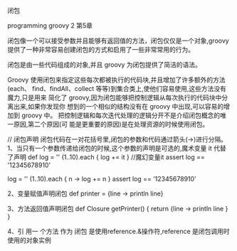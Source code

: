 闭包

programming groovy 2 第5章


闭包像一个可以接受参数并且能够有返回值的方法，闭包仅仅是一个对象,groovy 提供了一种非常容易创建闭包的方式和启用了一些非常常用的行为。

闭包是由一些代码组成的对象,并且 groovy 为闭包提供了简洁的语法。

Groovy 使用闭包来指定这些每次都被执行的代码块,并且增加了许多额外的方法(each、
find、findAll、collect 等等)到集合类上,使他们容易使用,这些方法没有魔力,只是用来
简化了 groovy,因为闭包能够把控制逻辑从每次执行的代码块中分离出来,如果你发现你
想到的一个相似的结构没有在 groovy 中出现,可以容易的增加到 groovy 中。
把控制逻辑和每次迭代处理的逻辑分开不是介绍闭包概念的唯一原因,第二个原因(可
能是更重要的原因)是在处理资源的时候使用闭包。

// 闭包声明
闭包代码在一对花括号里,闭包的参数和代码通过箭头(->)进行分隔。
1、当只有一个参数传递给闭包的时候,这个参数的声明是可选的,魔术变量 it 代替了声明
def log = ''
(1..10).each { log += it } //魔幻变量it
assert log == '12345678910'

log = ''
(1..10).each { n -> log += n }
assert log == '12345678910'

2、变量赋值声明闭包
def printer = {line -> println line}

3、方法返回值声明闭包
def Closure getPrinter() {
    return {line -> println line }
}

4、引 用一 个方法 作为 闭包 是使用reference.&操作符,reference 是闭包调用时使用的对象实例